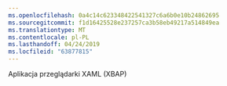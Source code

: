 ```yaml
---
ms.openlocfilehash: 0a4c14c623348422541327c6a6b0e10b24862695
ms.sourcegitcommit: f1d16425528e237257ca3b58eb49217a514849ea
ms.translationtype: MT
ms.contentlocale: pl-PL
ms.lasthandoff: 04/24/2019
ms.locfileid: "63877815"
---
```

Aplikacja przeglądarki XAML (XBAP)